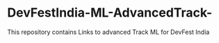 # DevFestIndia-ML-AdvancedTrack-
This repository contains Links to advanced Track ML for DevFest India
